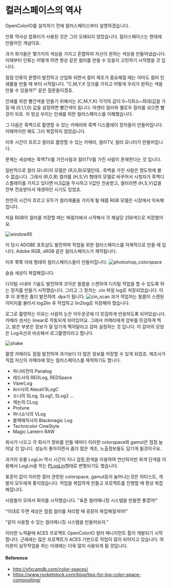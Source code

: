 # 컬러스페이스의 역사

OpenColorIO를 설치하기 전에 컬러스페이스부터 설명하겠습니다.

인류 역사상 컴퓨터가 사용된 것은 그리 오래되지 않았습니다.
컬러스페이스는 현대에 만들어진 개념이죠.

과거 화가들은 몇가지의 색상을 가지고 혼합하여 자신이 원하는 색상을 만들어냈습니다.
이때부터 인류는 어떻게 하면 항상 같은 컬러를 만들 수 있을지 고민하기 시작했을 것 입니다.

점점 인류의 문명이 발전하고 산업화 되면서 컬러 제조가 중요해질 때는 아마도 컬러 인쇄물을 만들 때 부터 시작됩니다. "C,M,Y,K 잉크를 가지고 어떻게 우리가 원하는 색을 만들 수 있을까?" 같은 질문들이겠죠.

인쇄를 위한 빨간색을 만들기 위해서는 (C,M,Y,K) 각각의 값이 0~1(최소~최대)값을 가질 때 (0,1,1,0) 값을 설정하면 빨간색이 됩니다. 마젠타 컬러와 옐로우 컬러를 섞으면 빨강이 되죠.
자 방금 우리는 인쇄를 위한 컬러스페이스를 이해했습니다.

그 다음은 흑백으로 촬영할 수 있는 카메라와 흑백 디스플레이 장치들이 만들어집니다.
이때까지만 해도 그리 복잡하지 않았습니다.

이후 시간이 흐르고 컬러로 촬영할 수 있는 카메라, 컬러TV, 컬러 모니터가 만들어집니다.

문제는 세상에는 흑백TV를 가진사람과 컬러TV를 가진 사람이 존재한다는 것 입니다.

일반적으로 컬러 모니터의 모델은 (R,G,B)모델인데.. 흑백을 가진 사람은 명도밖에 볼 수 없습니다. 그래서 (R,G,B) 컬러를 (H,S,V) 형태의 모델로 바꾸어서 시청자가 흑백디스플레이를 가지고 있다면 H,S값을 무시하고 V값만 전송받고, 컬러라면 (H,S,V)값을 전부 전송받아서 재생하던 시기도 있었죠.

천천히 시간이 흐르고 모두가 컬러제품을 가지게 될 때쯤 RGB 모델은 시장에서 익숙해집니다.

처음 RGB의 컬러를 저장할 때는 16컬러에서 시작해서 각 채널당 256색으로 저장했어요.

![window95](http://www.pano1544.com/thumbnail/c/change-screen-resolution-on-windows-9598-in-virtualbox-22.png)

이 당시 ADOBE 포토샵도 발전하며 작업을 위한 컬러스페이스를 자체적으로 만들 때 입니다. Adobe RGB, sRGB 같은 컬러스페이스가 제작됩니다.

이후 쭉쭉 아래 형태의 컬러스페이스들이 만들어집니다.
![photoshop_colorspace](https://2.img-dpreview.com/files/p/TS560x560~forums/59209510/fd5185ef10a9432a8af858c9b6fc7439)

슬슬 세상이 복잡해집니다.

디지털 시네마 기술도 발전하여 코닥은 필름을 스캔하여 디지털 작업을 할 수 있도록 하는 장치를 만들기 시작했습니다.
그리고 그 장치는 .cin 파일 log로 저장되었습니다. 이후 이 포멧은 좀더 발전하여 .dpx가 됩니다.
![cin_scan](https://www.movie-college.de/images/Filmschule/postproduktion/ScannerArri1200.jpg)
과거 작업자는 필름이 스캔된 이미지를 불러서 log2lin 후 작업하고 lin2log로 저장해야 했습니다.

로그로 촬영하는 이유는 사람의 눈은 어두운곳에 더 민감하게 반응하도록 되어있습니다.
카메라 센서는 linear로 작동되게 되어있어요.
그래서 카메라에게 암부를 민감하게 찍고, 밝은 부분은 정보가 덜 담기게 찍어달라고 감마 설정하는 것 입니다. 이 감마의 모양은 Log곡선과 비슷해서 로그촬영이라고 합니다.

![shake](http://lewissaunders.com/rubbish/gam13correct.png)

촬영 카메라도 점점 발전하며 과거보다 더 많은 정보를 저장할 수 있게 되었죠.
제조사가 직접 자신의 카메라에 맞는 컬러스페이스를 제작하기도 합니다.

- 파나비전의 Panalog
- 레드사의 REDLog, REDSpace
- ViperLog
- Arri사의 AlexaV3LogC
- 소니의 SLog, SLog1, SLog2 ...
- 캐논의 CLog
- Protune
- 파나소닉의 VLog
- 블랙매직사의 Blackmagic Log
- Technicolor CineStyle
- Magic Lantern RAW

회사가 나오고 각 회사가 장비를 만들 때마다 이러한 colorspace와 gamut은 점점 늘어날 것 입니다. 성능이 좋아지면서 좀더 많은 계조, 노출정보들도 담기게 될것이구요.

과거의 유물 LogLin 역시 시간이 지나 검정,흰색을 이용하여 연산하지만 회색 단색을 이용해서 LogLin을 하는 [PLogLin](https://learn.foundry.com/nuke/content/reference_guide/color_nodes/ploglin.html)형태로 변형되기도 했습니다.

표준이 없이 이러한 컬러 관련된 colorspace, gamut등이 늘어나는것은 아티스트, 개발자 모두에게 좋지않습니다. 작업을 복잡하게 만들고 프로젝트를 진행할 때 항상 복잡해집니다.

사람들이 모여서 회의를 시작했습니다. "표준 컬러매니징 시스템을 만들면 좋겠어!"

"이대로 두면 세상은 점점 컬러를 처리할 때 굉장히 복잡해질꺼야!"

"같이 사용할 수 있는 컬러메니징 시스템을 만들어보자."

이러한 노력끝에 ACES 프로젝트 OpenColorIO 컬러 매니지먼트 툴이 개발되기 시작합니다.
근래에는 많은 프로젝트가 ACES 기반으로 작업이 많이 되어지고 있습니다. 여러분이 실무작업을 하는 미래에는 더욱 많이 사용되게 될 것입니다.

#### Reference
- http://vfxcamdb.com/color-spaces/
- https://www.rocketstock.com/blog/tips-for-log-color-space-compositing/